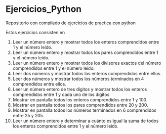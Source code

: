 # Ejercicios_Python
Repositorio con compilado de ejercicios de practica con python

Estos ejercicios consisten en

1. Leer un número entero y mostrar todos los enteros comprendidos entre 1 y el número leído.
2. Leer un número entero y mostrar todos los pares comprendidos entre 1 y el número leído.
3. Leer un número entero y mostrar todos los divisores exactos del número comprendidos entre 1 y el número leído.
4. Leer dos números y mostrar todos los enteros comprendidos entre ellos.
5. Leer dos números y mostrar todos los números terminados en 4 comprendidos entre ellos.
6. Leer un número entero de tres dígitos y mostrar todos los enteros comprendidos entre 1 y cada uno de los dígitos.
7. Mostrar en pantalla todos los enteros comprendidos entre 1 y 100.
8. Mostrar en pantalla todos los pares comprendidos entre 20 y 200.
9. Mostrar en pantalla todos los números terminados en 6 comprendidos entre 25 y 205.
10. Leer un número entero y determinar a cuánto es igual la suma de todos los enteros comprendidos entre 1 y el número leído. 